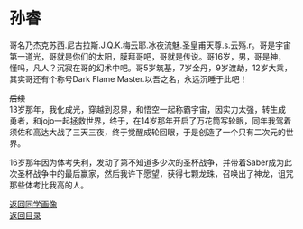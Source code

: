 # 孙睿

哥名乃杰克苏西.尼古拉斯.J.Q.K.梅云耶.冰夜流魅.圣皇甫天尊.s.云殇.r。哥是宇宙第一道光，哥就是你们的太阳，膜拜哥吧，哥就是传说。哥16岁，男，哥是神，懂吗，凡人？沉寂在哥的幻术中吧。哥5岁筑基，7岁金丹，9岁渡劫，12岁大乘，其实哥还有个称号Dark Flame Master.以吾之名，永远沉睡于此吧！

~~后续~~  
13岁那年，我化成光，穿越到忍界，和悟空一起称霸宇宙，因实力太强，转生成勇者，和jojo一起拯救世界，终于，在14岁那年开启了万花筒写轮眼，同年我驾着须佐和高达大战了三天三夜，终于觉醒成轮回眼，于是创造了一个只有二次元的世界。

16岁那年因为体考失利，发动了第不知道多少次的圣杯战争，并带着Saber成为此次圣杯战争中的最后赢家，然后我许下愿望，获得七颗龙珠，召唤出了神龙，诅咒那些体考比我高的人。

[返回同学画像](/同学画像.html)  
[返回目录](/index.html)
